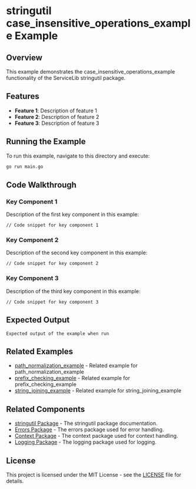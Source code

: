 # stringutil case_insensitive_operations_example Example

## Overview

This example demonstrates the case_insensitive_operations_example functionality of the ServiceLib stringutil package.

## Features

- **Feature 1**: Description of feature 1
- **Feature 2**: Description of feature 2
- **Feature 3**: Description of feature 3

## Running the Example

To run this example, navigate to this directory and execute:

```bash
go run main.go
```

## Code Walkthrough

### Key Component 1

Description of the first key component in this example:

```
// Code snippet for key component 1
```

### Key Component 2

Description of the second key component in this example:

```
// Code snippet for key component 2
```

### Key Component 3

Description of the third key component in this example:

```
// Code snippet for key component 3
```

## Expected Output

```
Expected output of the example when run
```

## Related Examples


- [path_normalization_example](../path_normalization_example/README.md) - Related example for path_normalization_example
- [prefix_checking_example](../prefix_checking_example/README.md) - Related example for prefix_checking_example
- [string_joining_example](../string_joining_example/README.md) - Related example for string_joining_example

## Related Components

- [stringutil Package](../../../stringutil/README.md) - The stringutil package documentation.
- [Errors Package](../../../errors/README.md) - The errors package used for error handling.
- [Context Package](../../../context/README.md) - The context package used for context handling.
- [Logging Package](../../../logging/README.md) - The logging package used for logging.

## License

This project is licensed under the MIT License - see the [LICENSE](../../../LICENSE) file for details.

